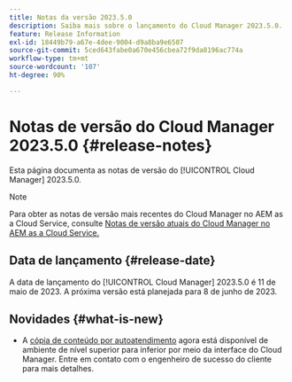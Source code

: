 ```yaml
---
title: Notas da versão 2023.5.0
description: Saiba mais sobre o lançamento do Cloud Manager 2023.5.0.
feature: Release Information
exl-id: 18449b79-a67e-4dee-9004-d9a8ba9e6507
source-git-commit: 5ced643fabe0a670e456cbea72f9da8196ac774a
workflow-type: tm+mt
source-wordcount: '107'
ht-degree: 90%

---
```


# Notas de versão do Cloud Manager 2023.5.0 {#release-notes}

Esta página documenta as notas de versão do [!UICONTROL Cloud Manager] 2023.5.0.

>[!NOTE]
>
>Para obter as notas de versão mais recentes do Cloud Manager no AEM as a Cloud Service, consulte [Notas de versão atuais do Cloud Manager no AEM as a Cloud Service.](https://experienceleague.adobe.com/pt-br/docs/experience-manager-cloud-service/content/release-notes/cloud-manager/current)

## Data de lançamento {#release-date}

A data de lançamento do [!UICONTROL Cloud Manager] 2023.5.0 é 11 de maio de 2023. A próxima versão está planejada para 8 de junho de 2023.

## Novidades {#what-is-new}

* A [cópia de conteúdo por autoatendimento](/help/using/content-copy.md) agora está disponível de ambiente de nível superior para inferior por meio da interface do Cloud Manager. Entre em contato com o engenheiro de sucesso do cliente para mais detalhes.
